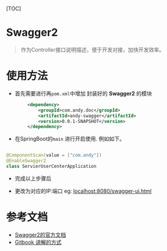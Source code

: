 [TOC]

# Swagger2

> 作为Controller接口说明描述，便于开发对接，加快开发效率。


# 使用方法

* 首先需要进行再`pom.xml`中增加 封装好的 **Swagger2** 的模块 
```xml
        <dependency>
            <groupId>com.andy.doc</groupId>
            <artifactId>andy-swagger</artifactId>
            <version>0.0.1-SNAPSHOT</version>
        </dependency>
```

* 在SpringBoot的`main` 进行开启使用. 例如如下。


```java

@ComponentScan(value = ["com.andy"])
@EnableSwagger2
class ServierUserCenterApplication

```

* 完成以上步骤后


* 更改为对应的IP:端口 eg: [localhost:8080/swagger-ui.html](localhost:8080/swagger-ui.html) 

# 参考文档
* [Swagger2的官方文档](https://swagger.io/solutions/api-documentation/)
* [Gitbook 讲解的方式](https://gumutianqi1.gitbooks.io/specification-doc/content/tools-doc/spring-boot-swagger2-guide.html)
